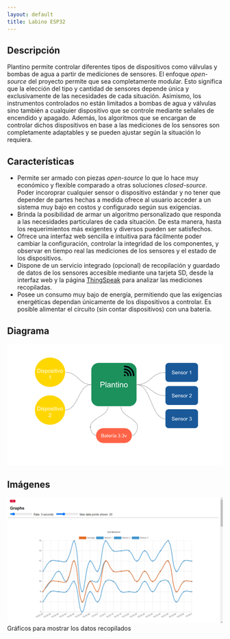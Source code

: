 ```yaml
---
layout: default
title: Labino ESP32
---
```


## Descripción
Plantino permite controlar diferentes tipos de dispositivos como válvulas y bombas de agua a partir de mediciones de sensores. El enfoque *open-source* del proyecto permite que sea completamente modular. Esto significa que la elección del tipo y cantidad de sensores depende única y exclusivamente de las necesidades de cada situación. Asimismo, los instrumentos controlados no están limitados a bombas de agua y válvulas sino también a cualquier dispositivo que se controle mediante señales de encendido y apagado. Además, los algoritmos que se encargan de controlar dichos dispositivos en base a las mediciones de los sensores son completamente adaptables y se pueden ajustar según la situación lo requiera.

## Características
- Permite ser armado con piezas *open-source* lo que lo hace muy económico y flexible comparado a otras soluciones *closed-source*. Poder incoroprar cualquier sensor o dispositivo estándar y no tener que depender de partes hechas a medida ofrece al usuario acceder a un sistema muy bajo en costos y configurado según sus exigencias.
- Brinda la posibilidad de armar un algoritmo personalizado que responda a las necesidades particulares de cada situación. De esta manera, hasta los requerimientos más exigentes y diversos pueden ser satisfechos.
- Ofrece una interfaz web sencilla e intuitiva para fácilmente poder cambiar la configuración, controlar la integridad de los componentes, y observar en tiempo real las mediciones de los sensores y el estado de los dispositivos.
- Dispone de un servicio integrado (opcional) de recopilación y guardado de datos de los sensores accesible mediante una tarjeta SD, desde la interfaz web y la página [ThingSpeak](https://thingspeak.com/) para analizar las mediciones recopiladas.
- Posee un consumo muy bajo de energía, permitiendo que las exigencias energéticas dependan únicamente de los dispositivos a controlar. Es posible alimentar el circuito (sin contar dispositivos) con una batería.

## Diagrama
![sketch](/assets/Esquema_plantino.png)

## Imágenes
![graphs demo](/assets/Graphs_demo.png)
Gráficos para mostrar los datos recopilados
